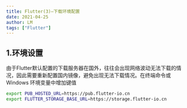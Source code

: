 ```yaml
---
title: Flutter(3)—下载环境配置
date: 2021-04-25
author: LM
tags: ["Flutter"]
---
```


## 1.环境设置

由于Flutter默认配置的下载服务器在国外，往往会出现网络波动无法下载的情况，因此需要重新配置国内镜像，避免出现无法下载情况。在终端命令或 Windows 环境变量中增加键值

```bash
export PUB_HOSTED_URL=https://pub.flutter-io.cn
export FLUTTER_STORAGE_BASE_URL=https://storage.flutter-io.cn
```